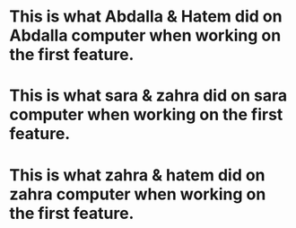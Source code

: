 #  This is what Abdalla & Hatem did on Abdalla computer when working on the first feature.

#  This is what sara & zahra did on sara computer when working on the first feature.

#  This is what zahra & hatem did on zahra computer when working on the first feature.